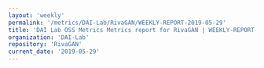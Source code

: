 ```yaml
---
layout: 'weekly'
permalink: '/metrics/DAI-Lab/RivaGAN/WEEKLY-REPORT-2019-05-29'
title: 'DAI Lab OSS Metrics Metrics report for RivaGAN | WEEKLY-REPORT-2019-05-29'
organization: 'DAI-Lab'
repository: 'RivaGAN'
current_date: '2019-05-29'
---
```

